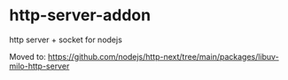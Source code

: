 # http-server-addon

http server + socket for nodejs

Moved to: https://github.com/nodejs/http-next/tree/main/packages/libuv-milo-http-server
